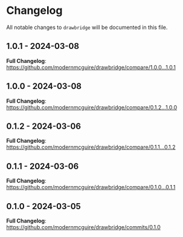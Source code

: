 # Changelog

All notable changes to `drawbridge` will be documented in this file.

## 1.0.1 - 2024-03-08

**Full Changelog**: https://github.com/modernmcguire/drawbridge/compare/1.0.0...1.0.1

## 1.0.0 - 2024-03-08

**Full Changelog**: https://github.com/modernmcguire/drawbridge/compare/0.1.2...1.0.0

## 0.1.2 - 2024-03-06

**Full Changelog**: https://github.com/modernmcguire/drawbridge/compare/0.1.1...0.1.2

## 0.1.1 - 2024-03-06

**Full Changelog**: https://github.com/modernmcguire/drawbridge/compare/0.1.0...0.1.1

## 0.1.0 - 2024-03-05

**Full Changelog**: https://github.com/modernmcguire/drawbridge/commits/0.1.0
